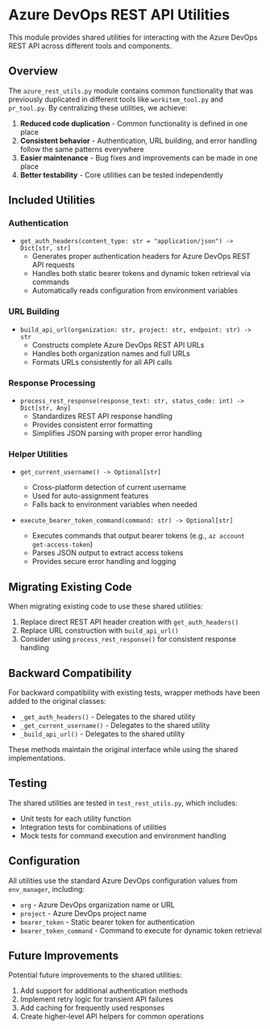 # Azure DevOps REST API Utilities

This module provides shared utilities for interacting with the Azure DevOps REST API across different tools and components.

## Overview

The `azure_rest_utils.py` module contains common functionality that was previously duplicated in different tools like `workitem_tool.py` and `pr_tool.py`. By centralizing these utilities, we achieve:

1. **Reduced code duplication** - Common functionality is defined in one place
2. **Consistent behavior** - Authentication, URL building, and error handling follow the same patterns everywhere
3. **Easier maintenance** - Bug fixes and improvements can be made in one place
4. **Better testability** - Core utilities can be tested independently

## Included Utilities

### Authentication

- `get_auth_headers(content_type: str = "application/json") -> Dict[str, str]`
  - Generates proper authentication headers for Azure DevOps REST API requests
  - Handles both static bearer tokens and dynamic token retrieval via commands
  - Automatically reads configuration from environment variables

### URL Building

- `build_api_url(organization: str, project: str, endpoint: str) -> str`
  - Constructs complete Azure DevOps REST API URLs
  - Handles both organization names and full URLs
  - Formats URLs consistently for all API calls

### Response Processing

- `process_rest_response(response_text: str, status_code: int) -> Dict[str, Any]`
  - Standardizes REST API response handling
  - Provides consistent error formatting
  - Simplifies JSON parsing with proper error handling

### Helper Utilities

- `get_current_username() -> Optional[str]`
  - Cross-platform detection of current username
  - Used for auto-assignment features
  - Falls back to environment variables when needed

- `execute_bearer_token_command(command: str) -> Optional[str]`
  - Executes commands that output bearer tokens (e.g., `az account get-access-token`)
  - Parses JSON output to extract access tokens
  - Provides secure error handling and logging

## Migrating Existing Code

When migrating existing code to use these shared utilities:

1. Replace direct REST API header creation with `get_auth_headers()`
2. Replace URL construction with `build_api_url()`
3. Consider using `process_rest_response()` for consistent response handling

## Backward Compatibility

For backward compatibility with existing tests, wrapper methods have been added to the original classes:

- `_get_auth_headers()` - Delegates to the shared utility
- `_get_current_username()` - Delegates to the shared utility
- `_build_api_url()` - Delegates to the shared utility

These methods maintain the original interface while using the shared implementations.

## Testing

The shared utilities are tested in `test_rest_utils.py`, which includes:

- Unit tests for each utility function
- Integration tests for combinations of utilities
- Mock tests for command execution and environment handling

## Configuration

All utilities use the standard Azure DevOps configuration values from `env_manager`, including:

- `org` - Azure DevOps organization name or URL
- `project` - Azure DevOps project name
- `bearer_token` - Static bearer token for authentication
- `bearer_token_command` - Command to execute for dynamic token retrieval

## Future Improvements

Potential future improvements to the shared utilities:

1. Add support for additional authentication methods
2. Implement retry logic for transient API failures
3. Add caching for frequently used responses
4. Create higher-level API helpers for common operations 